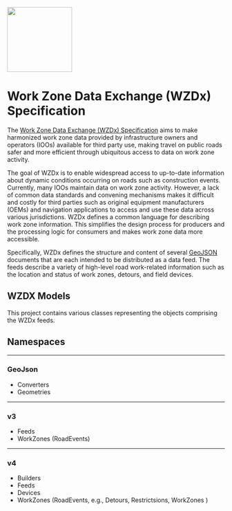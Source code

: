 ﻿<img src="https://github.com/usdot-jpo-ode/wzdx/blob/main/images/wzdx_logo_blue_orange_x.png" height="150"/>

# Work Zone Data Exchange (WZDx) Specification
The [Work Zone Data Exchange (WZDx) Specification](https://github.com/usdot-jpo-ode/wzdx) aims to make harmonized work zone data provided by infrastructure owners and operators (IOOs) available for third party use, making travel on public roads safer and more efficient through ubiquitous access to data on work zone activity.

The goal of WZDx is to enable widespread access to up-to-date information about dynamic conditions occurring on roads such as construction events. Currently, many IOOs maintain data on work zone activity. However, a lack of common data standards and convening mechanisms makes it difficult and costly for third parties such as original equipment manufacturers (OEMs) and navigation applications to access and use these data across various jurisdictions. WZDx defines a common language for describing work zone information. This simplifies the design process for producers and the processing logic for consumers and makes work zone data more accessible.

Specifically, WZDx defines the structure and content of several [GeoJSON](https://datatracker.ietf.org/doc/html/rfc7946) documents that are each intended to be distributed as a data feed. The feeds describe a variety of high-level road work-related information such as the location and status of work zones, detours, and field devices.

## WZDX Models
This project contains various classes representing the objects comprising the WZDx feeds.

## Namespaces
---
### GeoJson
* Converters
* Geometries
---
### v3
* Feeds
* WorkZones (RoadEvents)
---
### v4
* Builders
* Feeds
* Devices
* WorkZones (RoadEvents, e.g., Detours, Restrictsions, WorkZones )

